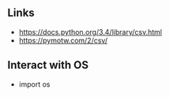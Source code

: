 ## Links

- https://docs.python.org/3.4/library/csv.html
- https://pymotw.com/2/csv/

## Interact with OS
- import os
